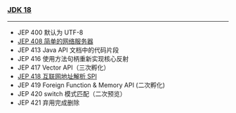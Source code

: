 ### [JDK 18](java-18)

---
- JEP 400	默认为 UTF-8
- [JEP 408	简单的网络服务器](src/main/java/com/di1shuai/webserver)
- JEP 413	Java API 文档中的代码片段
- JEP 416	使用方法句柄重新实现核心反射
- JEP 417	Vector API（三次孵化）
- [JEP 418	互联网地址解析 SPI](src/main/java/com/di1shuai/internet/InternetCase.java)
- JEP 419	Foreign Function & Memory API (二次孵化)
- JEP 420	switch 模式匹配（二次预览）
- JEP 421	弃用完成删除
